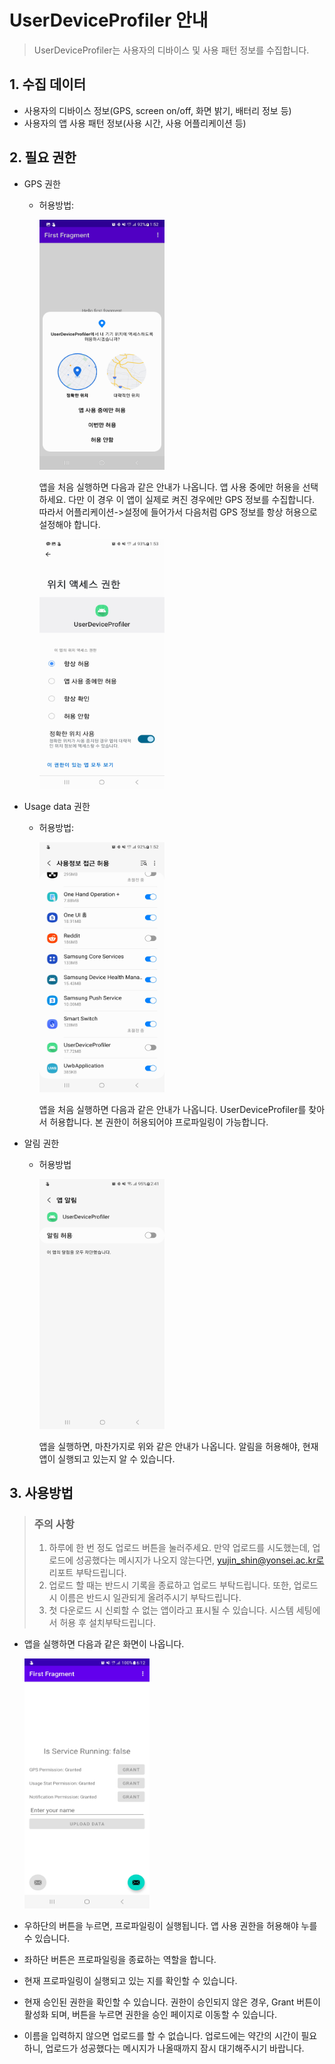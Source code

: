 UserDeviceProfiler 안내
=====================

> UserDeviceProfiler는 사용자의 디바이스 및 사용 패턴 정보를 수집합니다.



## 1. 수집 데이터
- 사용자의 디바이스 정보(GPS, screen on/off, 화면 밝기, 배터리 정보 등)
- 사용자의 앱 사용 패턴 정보(사용 시간, 사용 어플리케이션 등)

## 2. 필요 권한
- GPS 권한
  - 허용방법:
        
    <img src='images/gps1.jpg' width="200px" height=400px></img>
    
    앱을 처음 실행하면 다음과 같은 안내가 나옵니다. 앱 사용 중에만 허용을 선택하세요. 다만 이 경우 이 앱이 실제로 켜진 경우에만 GPS 정보를 수집합니다. 따라서 어플리케이션->설정에 들어가서 다음처럼 GPS 정보를 항상 허용으로 설정해야 합니다.

    <img src='images/gps2.jpg' width="200px" height=400px></img>

- Usage data 권한
  - 허용방법:

    <img src='images/usage1.jpg' width="200px" height=400px></img>

    앱을 처음 실행하면 다음과 같은 안내가 나옵니다. UserDeviceProfiler를 찾아서 허용합니다. 본 권한이 허용되어야 프로파일링이 가능합니다.

- 알림 권한
  - 허용방법

    <img src='images/notification1.jpg' width="200px" height=400px></img>

    앱을 실행하면, 마찬가지로 위와 같은 안내가 나옵니다. 알림을 허용해야, 현재 앱이 실행되고 있는지 알 수 있습니다.


## 3. 사용방법
> ### 주의 사항
> 1. 하루에 한 번 정도 업로드 버튼을 눌러주세요. 만약 업로드를 시도했는데, 업로드에 성공했다는 메시지가 나오지 않는다면, yujin_shin@yonsei.ac.kr로 리포트 부탁드립니다.
> 2. 업로드 할 때는 반드시 기록을 종료하고 업로드 부탁드립니다. 또한, 업로드 시 이름은 반드시 일관되게 올려주시기 부탁드립니다.
> 3. 첫 다운로드 시 신뢰할 수 없는 앱이라고 표시될 수 있습니다. 시스템 세팅에서 허용 후 설치부탁드립니다.

- 앱을 실행하면 다음과 같은 화면이 나옵니다.

    <img src='images/app1.jpg' width="200px" height=400px></img>

- 우하단의 버튼을 누르면, 프로파일링이 실행됩니다. 앱 사용 권한을 허용해야 누를 수 있습니다.
- 좌하단 버튼은 프로파일링을 종료하는 역할을 합니다.
- 현재 프로파일링이 실행되고 있는 지를 확인할 수 있습니다.
- 현재 승인된 권한을 확인할 수 있습니다. 권한이 승인되지 않은 경우, Grant 버튼이 활성화 되며, 버튼을 누르면 권한을 승인 페이지로 이동할 수 있습니다.
- 이름을 입력하지 않으면 업로드를 할 수 없습니다. 업로드에는 약간의 시간이 필요하니, 업로드가 성공했다는 메시지가 나올때까지 잠시 대기해주시기 바랍니다.